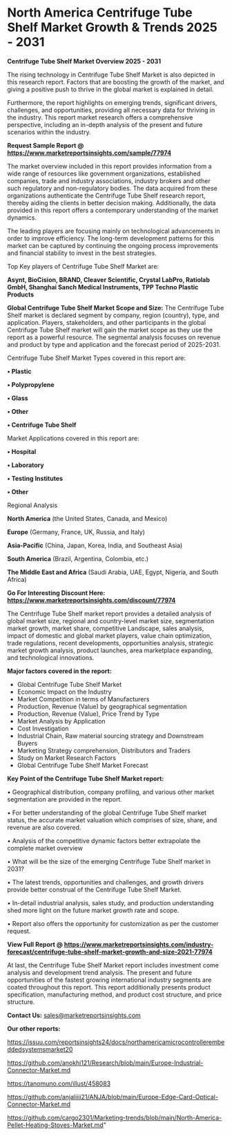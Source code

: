 # North America Centrifuge Tube Shelf Market Growth & Trends 2025 - 2031

<Strong> Centrifuge Tube Shelf Market Overview 2025 - 2031</strong>

The rising technology in Centrifuge Tube Shelf Market is also depicted in this research report. Factors that are boosting the growth of the market, and giving a positive push to thrive in the global market is explained in detail.

Furthermore, the report highlights on emerging trends, significant drivers, challenges, and opportunities, providing all necessary data for thriving in the industry. This report market research offers a comprehensive perspective, including an in-depth analysis of the present and future scenarios within the industry.

<strong>Request Sample Report @ <a href=https://www.marketreportsinsights.com/sample/77974>https://www.marketreportsinsights.com/sample/77974</a></strong>

The market overview included in this report provides information from a wide range of resources like government organizations, established companies, trade and industry associations, industry brokers and other such regulatory and non-regulatory bodies. The data acquired from these organizations authenticate the Centrifuge Tube Shelf research report, thereby aiding the clients in better decision making. Additionally, the data provided in this report offers a contemporary understanding of the market dynamics.

The leading players are focusing mainly on technological advancements in order to improve efficiency. The long-term development patterns for this market can be captured by continuing the ongoing process improvements and financial stability to invest in the best strategies.

Top Key players of Centrifuge Tube Shelf Market are:

<strong>Asynt, BioCision, BRAND, Cleaver Scientific, Crystal LabPro, Ratiolab GmbH, Shanghai Sanch Medical Instruments, TPP Techno Plastic Products</strong>

<strong><b>Global Centrifuge Tube Shelf Market Scope and Size:</b></strong>
The Centrifuge Tube Shelf market is declared segment by company, region (country), type, and application. Players, stakeholders, and other participants in the global Centrifuge Tube Shelf market will gain the market scope as they use the report as a powerful resource. The segmental analysis focuses on revenue and product by type and application and the forecast period of 2025-2031.

Centrifuge Tube Shelf Market Types covered in this report are:

<strong>• Plastic

• Polypropylene

• Glass

• Other

• Centrifuge Tube Shelf</strong>

Market Applications covered in this report are:

<strong>• Hospital

• Laboratory

• Testing Institutes

• Other</strong> 

Regional Analysis

<strong>North America</strong> (the United States, Canada, and Mexico)

<strong>Europe</strong> (Germany, France, UK, Russia, and Italy)

<strong>Asia-Pacific</strong> (China, Japan, Korea, India, and Southeast Asia)

<strong>South America</strong> (Brazil, Argentina, Colombia, etc.)

<strong>The Middle East and Africa</strong> (Saudi Arabia, UAE, Egypt, Nigeria, and South Africa)

<strong>Go For Interesting Discount Here: <a href=https://www.marketreportsinsights.com/discount/77974>https://www.marketreportsinsights.com/discount/77974</a></strong>

The Centrifuge Tube Shelf market report provides a detailed analysis of global market size, regional and country-level market size, segmentation market growth, market share, competitive Landscape, sales analysis, impact of domestic and global market players, value chain optimization, trade regulations, recent developments, opportunities analysis, strategic market growth analysis, product launches, area marketplace expanding, and technological innovations.

<strong><b>Major factors covered in the report:</b></strong>
<ul>
  <li>Global Centrifuge Tube Shelf Market </li>
  <li>Economic Impact on the Industry</li>
  <li>Market Competition in terms of Manufacturers</li>
  <li>Production, Revenue (Value) by geographical segmentation</li>
  <li>Production, Revenue (Value), Price Trend by Type</li>
  <li>Market Analysis by Application</li>
  <li>Cost Investigation</li>
  <li>Industrial Chain, Raw material sourcing strategy and Downstream Buyers</li>
  <li>Marketing Strategy comprehension, Distributors and Traders</li>
  <li>Study on Market Research Factors</li>
  <li>Global Centrifuge Tube Shelf Market Forecast</li>
</ul>

<strong><b>Key Point of the Centrifuge Tube Shelf Market report:</b></strong>

• Geographical distribution, company profiling, and various other market segmentation are provided in the report.

• For better understanding of the global Centrifuge Tube Shelf market status, the accurate market valuation which comprises of size, share, and revenue are also covered.

• Analysis of the competitive dynamic factors better extrapolate the complete market overview

• What will be the size of the emerging Centrifuge Tube Shelf market in 2031?

• The latest trends, opportunities and challenges, and growth drivers provide better construal of the Centrifuge Tube Shelf Market.

• In-detail industrial analysis, sales study, and production understanding shed more light on the future market growth rate and scope.

• Report also offers the opportunity for customization as per the customer request.

<strong><b>View Full Report @ <a href=https://www.marketreportsinsights.com/industry-forecast/centrifuge-tube-shelf-market-growth-and-size-2021-77974>https://www.marketreportsinsights.com/industry-forecast/centrifuge-tube-shelf-market-growth-and-size-2021-77974</a></b></strong>


At last, the Centrifuge Tube Shelf Market report includes investment come analysis and development trend analysis. The present and future opportunities of the fastest growing international industry segments are coated throughout this report. This report additionally presents product specification, manufacturing method, and product cost structure, and price structure.

<strong>Contact Us:</strong>
sales@marketreportsinsights.com

<strong>Our other reports:</strong>

<a href=https://issuu.com/reportsinsights24/docs/northamericamicrocontrollerembeddedsystemsmarket20>https://issuu.com/reportsinsights24/docs/northamericamicrocontrollerembeddedsystemsmarket20</a>

<a href=https://github.com/anokhi121/Research/blob/main/Europe-Industrial-Connector-Market.md>https://github.com/anokhi121/Research/blob/main/Europe-Industrial-Connector-Market.md</a>

<a href=https://tanomuno.com/illust/458083>https://tanomuno.com/illust/458083</a>

<a href=https://github.com/anjaliiii21/ANJA/blob/main/Europe-Edge-Card-Optical-Connector-Market.md>https://github.com/anjaliiii21/ANJA/blob/main/Europe-Edge-Card-Optical-Connector-Market.md</a>

<a href=https://github.com/cargo2301/Marketing-trends/blob/main/North-America-Pellet-Heating-Stoves-Market.md>https://github.com/cargo2301/Marketing-trends/blob/main/North-America-Pellet-Heating-Stoves-Market.md</a>"
